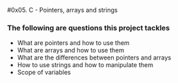 #0x05. C - Pointers, arrays and strings

### The following are questions this project tackles

- What are pointers and how to use them
- What are arrays and how to use them
- What are the differences between pointers and arrays
- How to use strings and how to manipulate them
- Scope of variables

